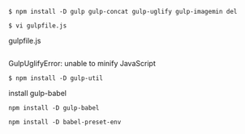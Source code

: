 ```
$ npm install -D gulp gulp-concat gulp-uglify gulp-imagemin del

$ vi gulpfile.js
```
gulpfile.js
```

```

GulpUglifyError: unable to minify JavaScript

```
$ npm install -D gulp-util
```

install gulp-babel
```
npm install -D gulp-babel

```

```
npm install -D babel-preset-env
```

